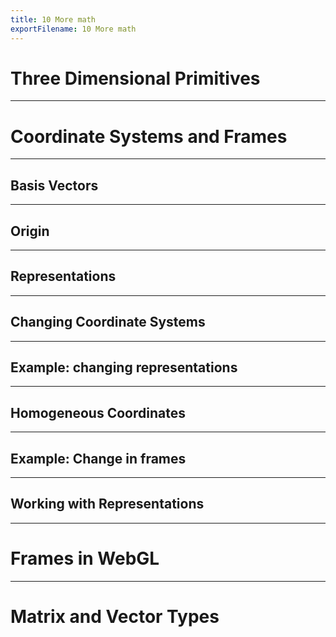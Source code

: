 ```yaml
---
title: 10 More math
exportFilename: 10 More math
---
```




# Three Dimensional Primitives

---

# Coordinate Systems and Frames

---

## Basis Vectors

---

## Origin

---

## Representations

---

## Changing Coordinate Systems

---

## Example: changing representations

---

## Homogeneous Coordinates

---

## Example: Change in frames

---

## Working with Representations

---

# Frames in WebGL

---

# Matrix and Vector Types

